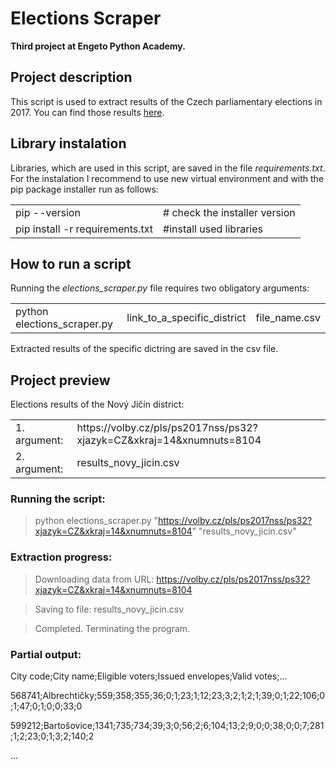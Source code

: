 # Elections Scraper

**Third project at Engeto Python Academy.**

## Project description

This script is used to extract results of the Czech parliamentary elections in 2017. You can find those results [here](https://volby.cz/pls/ps2017nss/ps3?xjazyk=CZ).

## Library instalation

Libraries, which are used in this script, are saved in the file *requirements.txt*. For the instalation I recommend to use new virtual environment and with the pip package installer run as follows:

<table>
  <tr>
    <td>pip --version</td>
    <td># check the installer version</td>
  </tr>
  <tr>
    <td>pip install -r requirements.txt</td>
    <td>#install used libraries</td>
  </tr>
 </table>
 
## How to run a script

Running the *elections_scraper.py* file requires two obligatory arguments:

<table>
  <tr>
    <td>python elections_scraper.py</td>
    <td>link_to_a_specific_district</td>
    <td>file_name.csv</td>
  </tr>
</table>

Extracted results of the specific dictring are saved in the csv file.
  
## Project preview

Elections results of the Nový Jičín district:
<table>
  <tr>
    <td>1. argument:</td>
    <td>https://volby.cz/pls/ps2017nss/ps32?xjazyk=CZ&xkraj=14&xnumnuts=8104</td>
  </tr>
  <tr>
    <td>2. argument:</td>
    <td>results_novy_jicin.csv</td>
  </tr>
</table>
 
### Running the script:

> python elections_scraper.py "https://volby.cz/pls/ps2017nss/ps32?xjazyk=CZ&xkraj=14&xnumnuts=8104" "results_novy_jicin.csv"

### Extraction progress:

> Downloading data from URL: https://volby.cz/pls/ps2017nss/ps32?xjazyk=CZ&xkraj=14&xnumnuts=8104

> Saving to file: results_novy_jicin.csv

> Completed. Terminating the program.

### Partial output:

City code;City name;Eligible voters;Issued envelopes;Valid votes;...

568741;Albrechtičky;559;358;355;36;0;1;23;1;12;23;3;2;1;2;1;39;0;1;22;106;0;1;47;0;1;0;0;33;0

599212;Bartošovice;1341;735;734;39;3;0;56;2;6;104;13;2;9;0;0;38;0;0;7;281;1;2;23;0;1;3;2;140;2

...
